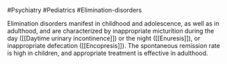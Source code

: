 #Psychiatry #Pediatrics #Elimination-disorders

Elimination disorders manifest in childhood and adolescence, as well as in adulthood, and are characterized by inappropriate micturition during the day ([[Daytime urinary incontinence]]) or the night ([[Enuresis]]), or inappropriate defecation ([[Encopresis]]). The spontaneous remission rate is high in children, and appropriate treatment is effective in adulthood.